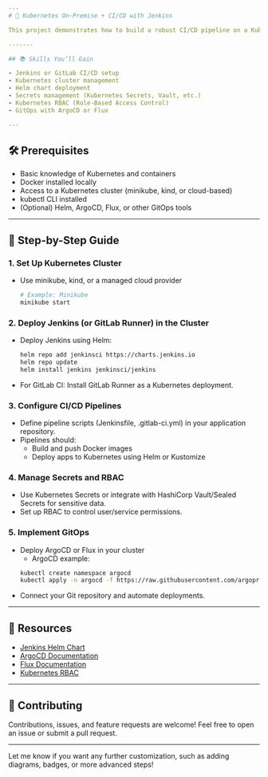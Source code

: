 ```yaml
---
# 🚀 Kubernetes On-Premise + CI/CD with Jenkins

This project demonstrates how to build a robust CI/CD pipeline on a Kubernetes cluster using Jenkins (or GitLab CI), along with best practices for secrets management, RBAC, and GitOps.

-------

## 📚 Skills You’ll Gain

- Jenkins or GitLab CI/CD setup
- Kubernetes cluster management
- Helm chart deployment
- Secrets management (Kubernetes Secrets, Vault, etc.)
- Kubernetes RBAC (Role-Based Access Control)
- GitOps with ArgoCD or Flux

---
```


## 🛠️ Prerequisites

- Basic knowledge of Kubernetes and containers
- Docker installed locally
- Access to a Kubernetes cluster (minikube, kind, or cloud-based)
- kubectl CLI installed
- (Optional) Helm, ArgoCD, Flux, or other GitOps tools

---

## 🚦 Step-by-Step Guide

### 1. Set Up Kubernetes Cluster

- Use minikube, kind, or a managed cloud provider
    ```bash
    # Example: Minikube
    minikube start
    ```

### 2. Deploy Jenkins (or GitLab Runner) in the Cluster

- Deploy Jenkins using Helm:
    ```bash
    helm repo add jenkinsci https://charts.jenkins.io
    helm repo update
    helm install jenkins jenkinsci/jenkins
    ```
- For GitLab CI: Install GitLab Runner as a Kubernetes deployment.

### 3. Configure CI/CD Pipelines

- Define pipeline scripts (Jenkinsfile, .gitlab-ci.yml) in your application repository.
- Pipelines should:
    - Build and push Docker images
    - Deploy apps to Kubernetes using Helm or Kustomize

### 4. Manage Secrets and RBAC

- Use Kubernetes Secrets or integrate with HashiCorp Vault/Sealed Secrets for sensitive data.
- Set up RBAC to control user/service permissions.

### 5. Implement GitOps

- Deploy ArgoCD or Flux in your cluster
    - ArgoCD example:
    ```bash
    kubectl create namespace argocd
    kubectl apply -n argocd -f https://raw.githubusercontent.com/argoproj/argo-cd/stable/manifests/install.yaml
    ```
- Connect your Git repository and automate deployments.

---

## 🌟 Resources

- [Jenkins Helm Chart](https://github.com/jenkinsci/helm-charts)
- [ArgoCD Documentation](https://argo-cd.readthedocs.io/)
- [Flux Documentation](https://fluxcd.io/)
- [Kubernetes RBAC](https://kubernetes.io/docs/reference/access-authn-authz/rbac/)

---

## 🤝 Contributing

Contributions, issues, and feature requests are welcome! Feel free to open an issue or submit a pull request.

---

Let me know if you want any further customization, such as adding diagrams, badges, or more advanced steps!
